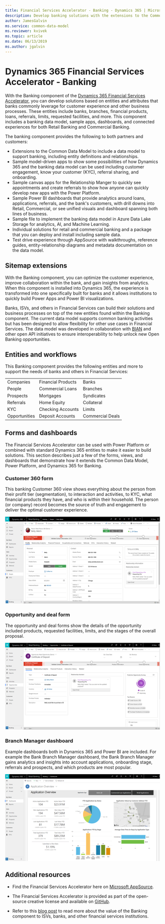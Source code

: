 ```yaml
---
title: Financial Services Accelerator - Banking - Dynamics 365 | Microsoft Docs
description: Develop banking solutions with the extensions to the Common Data Model and the built-in forms, views, and dashboards of the Dynamics 365 Financial Services Accelerator.
author: JamesGalvin
ms.service: common-data-model
ms.reviewer: kvivek
ms.topic: article
ms.date: 06/13/2019
ms.author: jgalvin
---
```



# Dynamics 365 Financial Services Accelerator - Banking

With the Banking component of the [Dynamics 365 Financial Services Accelerator](https://appsource.microsoft.com/product/dynamics-crm/msfsi.bankingcommondatamodel?tab=Overview), you can develop solutions based on entities and attributes that banks commonly leverage for customer experience and other business processes. These entities include banks, branches, financial products, loans, referrals, limits, requested facilities, and more. This component includes a banking data model, sample apps, dashboards, and connected experiences for both Retail Banking and Commercial Banking.

The banking component provides the following to both partners and customers:

-   Extensions to the Common Data Model to include a data model to support banking, including entity definitions and relationships.
-	Sample model-driven apps to show some possibilities of how Dynamics 365 and the banking data model can be used including customer engagement, know your customer (KYC), referral sharing, and onboarding.
-	Sample canvas apps for the Relationship Manger to quickly see appointments and create referrals to show how anyone can quickly develop new apps with the Power Platform.
-	Sample Power BI dashboards that provide analytics around loans, applications, referrals, and the bank's customers, with drill downs into Retail, Commercial, or see unified visuals and dashboard spanning both lines of business.
-	Sample file to implement the banking data model in Azure Data Lake Storage for analytics, AI, and Machine Learning.
-	Individual solutions for retail and commercial banking and a package that you can deploy and install including sample data. 
-	Test drive experience through AppSource with walkthroughs, reference guides, entity-relationship diagrams and metadata documentation on the data model.


## Sitemap extensions

With the Banking component, you can optimize the customer experience, improve collaboration within the bank, and gain insights from analytics. When this component is installed into Dynamics 365, the experience is transformed into one specifically built for banks and it allows institutions to quickly build Power Apps and Power BI visualizations.

Banks, ISVs, and others in Financial Services can build their solutions and business processes on top of the new entities found within the Banking component. The current data model supports common banking activities but has been designed to allow flexibility for other use cases in Financial Services. The data model was developed in collaboration with [BIAN](https://www.bian.org/) and other open API initiatives to ensure interoperability to help unlock new Open Banking opportunities.


## Entities and workflows

This Banking component provides the following entities and more to support the needs of banks and others in Financial Services:

| | | |
| ------- | -----------------|------------------|
|Companies |Financial Products |Banks |
|People |Commercial Loans |Branches |
|Prospects |Mortgages |Syndicates |
|Referrals |Home Equity  |Collateral |
|KYC |Checking Accounts | Limits |
|Opportunities |Deposit Accounts | Commercial Deals |

## Forms and dashboards

The Financial Services Accelerator can be used with Power Platform or combined with standard Dynamics 365 entities to make it easier to build solutions. This section describes just a few of the forms, views, and dashboards that demonstrate how it extends the Common Data Model,  Power Platform, and Dynamics 365 for Banking.

### Customer 360 form

This banking Customer 360 view shows everything about the person from their profit tier (segmentation), to interaction and activities, to KYC, what financial products they have, and who is within their household. The person (or company) record becomes the source of truth and engagement to deliver the optimal customer experience.

![Customer 360 form](media/banking-contact.png)

### Opportunity and deal form

The opportunity and deal forms show the details of the opportunity included products, requested facilities, limits, and the stages of the overall proposal.

![Opportunity form](media/banking-opp.png)

### Branch Manager dashboard

Example dashboards both in Dynamics 365 and Power BI are included. For example the Bank Branch Manager dashboard, the Bank Branch Manager gains analytics and insights into account applications, onboarding stage, referrals and prospects, and which products are most popular.

![Branch Manager dashboards](media/banking-branch.png)

## Additional resources

- Find the Financial Services Accelerator here on [Microsoft AppSource](https://appsource.microsoft.com/en-us/product/dynamics-crm/msfsi.bankingcommondatamodel?tab=Overview).

- The Financial Services Accelerator is provided as part of the open-source creative license and available on [GitHub](https://github.com/microsoft/Industry-Accelerator-FinancialServices).

- Refer to this [blog post](https://https:/cloudblogs.microsoft.com/dynamics365/bdm/2019/07/17/microsoft-dynamics-365-banking-accelerator-is-now-generally-available/) to read more about the value of the Banking component to ISVs, banks, and other financial services institutions.

